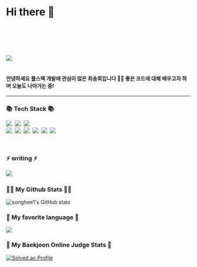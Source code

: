 <h1> Hi there 👋</h1>

<br>
<br>
<br>
<br>


<!--
**songhee1/songhee1** is a ✨ _special_ ✨ repository because its `README.md` (this file) appears on your GitHub profile.

Here are some ideas to get you started:

- 🔭 I’m currently working on ...
- 🌱 I’m currently learning ...
- 👯 I’m looking to collaborate on ...
- 🤔 I’m looking for help with ...
- 💬 Ask me about ...
- 📫 How to reach me: ...
- 😄 Pronouns: ...
- ⚡ Fun fact: ...
-->
<p>
<img  src="https://capsule-render.vercel.app/api?type=slice&color=auto&height=300&section=header&text=hi%20i'm%20songhee!&fontSize=90&animation=fadeIn"><br><br>
</p>
 <h4>
    안녕하세요 풀스택 개발에 관심이 많은 최송희입니다 👩‍💻 좋은 코드에 대해 배우고자 하며 오늘도 나아가는 중! <br>
 </h4>

<hr>

<h3>📚 Tech Stack 📚</h3>
<p>
    <img src="https://img.shields.io/badge/Java-007396?style=flat-square&logo=Java&logoColor=white"/></a>&nbsp
    <img src="https://img.shields.io/badge/Python-3766AB?style=flat-square&logo=Python&logoColor=white"/></a>&nbsp 
    <img src="https://img.shields.io/badge/Javascript-ffb13b?style=flat-square&logo=javascript&logoColor=white"/></a>&nbsp 
  <br>
  <img src="https://img.shields.io/badge/Node.js-339933?style=flat-square&logo=Node.js&logoColor=white"/></a>&nbsp
  <img src="https://img.shields.io/badge/React-61DAFB?style=flat-square&logo=React&logoColor=white"/></a>&nbsp
  <img src="https://img.shields.io/badge/Spring-007396?style=flat-square&logo=Spring&logoColor=pink"/></a>&nbsp
  <img src="https://img.shields.io/badge/MyBatis-3766AB?style=flat-square&logo=MyBatis&logoColor=red"/></a>&nbsp
  <img src="https://img.shields.io/badge/Oracle-339933?style=flat-square&logo=Oracle&logoColor=white"/></a>&nbsp
  <img src="https://img.shields.io/badge/MySql-#4479A1?style=flat-square&logo=MySql&logoColor=#4479A1"/></a>&nbsp
</p>
<br>
<h3>⚡ writing ⚡</h3>
<p>
  <a href="https://velog.io/@songheechoi"><img src="https://img.shields.io/badge/Tech%20Blog-11B48A?style=flat-square&logo=Vimeo&logoColor=white&link=https://velog.io/@songheechoi"/></a>&nbsp
</p>

<h3>👩‍💻 My Github Stats 👩‍💻</h3>
<p>
 
![songhee1's GitHub stats](https://github-readme-stats.vercel.app/api?username=songhee1&show_icons=true&theme=gruvbox)  

</p>

<h3>🌟 My favorite language 🌟</h3>
<p>
<img src="https://github-readme-stats.vercel.app/api/top-langs/?username=songhee1&layout=compact">
</p>

<h3>💎 My Baekjoon Online Judge Stats 💎</h3>

<div>

 [![Solved.ac Profile](http://mazassumnida.wtf/api/generate_badge?boj=ghenrhkwk88)](https://solved.ac/ghenrhkwk88)

</div>

<br>
<br>
